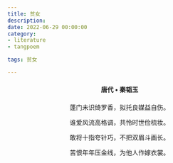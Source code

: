 ```yaml
---
title: 贫女
description:
date: 2022-06-29 00:00:00
category:
- literature
- tangpoem

tags: 贫女

---
```


<div id="poem-author">
唐代 • 秦韬玉
</div>
<div id="poem-body">
<p class="poem-paragraph">蓬门未识绮罗香，拟托良媒益自伤。</p>
<p class="poem-paragraph">谁爱风流高格调，共怜时世俭梳妆。</p>
<p class="poem-paragraph">敢将十指夸针巧，不把双眉斗画长。</p>
<p class="poem-paragraph">苦恨年年压金线，为他人作嫁衣裳。</p>

</div>

<style>

#poem-author {
    width: 100%;
    text-align: center;
    margin: 20px 0;
    font-weight: bold;
}
#poem-body {
    width: 100%;
    text-align: center;
}
.poem-paragraph {
    font-family: "仿宋"
}

</style>